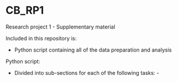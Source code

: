 # CB_RP1
Research project 1 - Supplementary material

Included in this repository is:
- Python script containing all of the data preparation and analysis


Python script:
- Divided into sub-sections for each of the following tasks:
      - 
